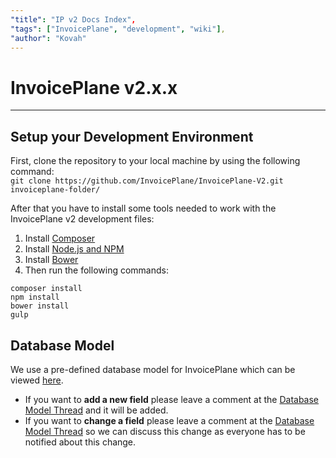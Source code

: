 ```yaml
---
"title": "IP v2 Docs Index",
"tags": ["InvoicePlane", "development", "wiki"],
"author": "Kovah"
---
```


# InvoicePlane v2.x.x

* * *

## Setup your Development Environment

First, clone the repository to your local machine by using the following command:   
`git clone https://github.com/InvoicePlane/InvoicePlane-V2.git invoiceplane-folder/`

After that you have to install some tools needed to work with the InvoicePlane v2 development files:   
1. Install [Composer](https://getcomposer.org/doc/00-intro.md#installation-linux-unix-osx)   
2. Install [Node.js and NPM](https://docs.npmjs.com/getting-started/installing-node)   
3. Install [Bower](http://bower.io/)   
4. Then run the following commands:   
```
composer install
npm install
bower install
gulp
```

## Database Model

We use a pre-defined database model for InvoicePlane which can be viewed [here](https://my.vertabelo.com/public-model-view/FTM7kwegMsV99IGYK5h804p1wvrFzBEZFYvtAvCeOpLps1CsXLc4vRDyC4gpgR1C).  

* If you want to **add a new field** please leave a comment at the [Database Model Thread](https://community.invoiceplane.com/t/v2-database-scheme/94) and it will be added.
* If you want to **change a field** please leave a comment at the [Database Model Thread](https://community.invoiceplane.com/t/v2-database-scheme/94) so we can discuss this change as everyone has to be notified about this change.
